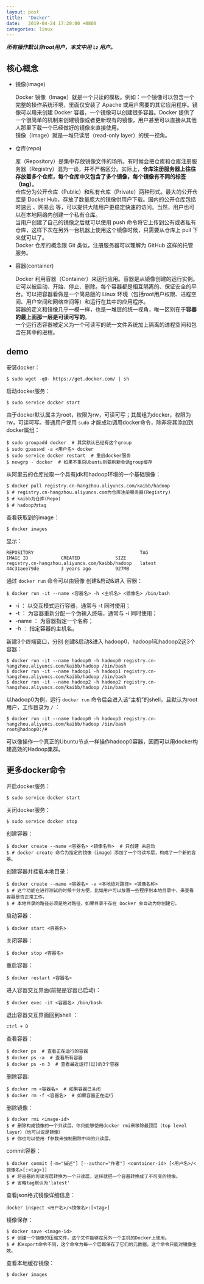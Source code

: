 ```yaml
---
layout: post
title:  "Docker"
date:   2019-04-24 17:20:00 +0800
categories: linux
---
```

***所有操作默认非root用户，本文中用 `lz` 用户。***

## 核心概念

- 镜像(image)  

  Docker 镜像（Image）就是一个只读的模板。例如：一个镜像可以包含一个完整的操作系统环境，里面仅安装了 Apache 或用户需要的其它应用程序。镜像可以用来创建 Docker 容器，一个镜像可以创建很多容器。Docker 提供了一个很简单的机制来创建镜像或者更新现有的镜像，用户甚至可以直接从其他人那里下载一个已经做好的镜像来直接使用。  
  镜像（Image）就是一堆只读层（read-only layer）的统一视角。

- 仓库(repo)  
  
  库（Repository）是集中存放镜像文件的场所。有时候会把仓库和仓库注册服务器（Registry）混为一谈，并不严格区分。实际上，**仓库注册服务器上往往存放着多个仓库，每个仓库中又包含了多个镜像，每个镜像有不同的标签（tag）**。  
  仓库分为公开仓库（Public）和私有仓库（Private）两种形式。最大的公开仓库是 Docker Hub，存放了数量庞大的镜像供用户下载。国内的公开仓库包括 时速云 、网易云 等，可以提供大陆用户更稳定快速的访问。当然，用户也可以在本地网络内创建一个私有仓库。  
  当用户创建了自己的镜像之后就可以使用 push 命令将它上传到公有或者私有仓库，这样下次在另外一台机器上使用这个镜像时候，只需要从仓库上 pull 下来就可以了。  
  Docker 仓库的概念跟 Git 类似，注册服务器可以理解为 GitHub 这样的托管服务。

- 容器(container)  
  
  Docker 利用容器（Container）来运行应用。容器是从镜像创建的运行实例。它可以被启动、开始、停止、删除。每个容器都是相互隔离的、保证安全的平台。可以把容器看做是一个简易版的 Linux 环境（包括root用户权限、进程空间、用户空间和网络空间等）和运行在其中的应用程序。  
  容器的定义和镜像几乎一模一样，也是一堆层的统一视角，唯一区别在于**容器的最上面那一层是可读可写的**。  
  一个运行态容器被定义为一个可读写的统一文件系统加上隔离的进程空间和包含在其中的进程。

## demo

安装docker：

```shell
$ sudo wget -qO- https://get.docker.com/ | sh
```

启动docker服务：

```shell
$ sudo service docker start
```

由于docker默认属主为root，权限为rw，可读可写；其属组为docker，权限为rw，可读可写。普通用户要用 `sudo` 才能成功调用docker命令，除非将其添加到docker属组：

```shell
$ sudo groupadd docker  # 其实默认已经有这个group
$ sudo gpasswd -a <用户名> docker
$ sudo service docker restart  # 重启docker服务
$ newgrp - docker  # 如果不重启Ubuntu则要刷新会话group缓存
```

从阿里云的仓库拉取一个具有jdk和hadoop环境的一个基础镜像：

```shell
$ docker pull registry.cn-hangzhou.aliyuncs.com/kaibb/hadoop
$ # registry.cn-hangzhou.aliyuncs.com为仓库注册服务器(Registry)
$ # kaibb为仓库(Repo)
$ # hadoop为tag
```

查看获取到的image：

```shell
$ docker images
```

显示：
```shell
REPOSITORY                                       TAG                 IMAGE ID            CREATED             SIZE
registry.cn-hangzhou.aliyuncs.com/kaibb/hadoop   latest              44c31aee79de        3 years ago         927MB
```
 
通过 `docker run` 命令可以由镜像 创建&启动&进入 容器：

```shell
$ docker run -it --name <容器名> -h <主机名> <镜像名> /bin/bash
```

- -i ： 以交互模式运行容器，通常与 -t 同时使用；
- -t ： 为容器重新分配一个伪输入终端，通常与 -i 同时使用；
- -name ： 为容器指定一个名称；
- -h ： 指定容器的主机名。

新建3个终端窗口，分别 创建&启动&进入 hadoop0，hadoop1和hadoop2这3个容器：

```shell
$ docker run -it --name hadoop0 -h hadoop0 registry.cn-hangzhou.aliyuncs.com/kaibb/hadoop /bin/bash
$ docker run -it --name hadoop1 -h hadoop1 registry.cn-hangzhou.aliyuncs.com/kaibb/hadoop /bin/bash
$ docker run -it --name hadoop2 -h hadoop2 registry.cn-hangzhou.aliyuncs.com/kaibb/hadoop /bin/bash
```
以hadoop0为例，运行 `docker run` 命令后会进入该“主机”的shell，且默认为root用户，工作目录为 `/` ：

```shell
$ docker run -it --name hadoop0 -h hadoop3 registry.cn-hangzhou.aliyuncs.com/kaibb/hadoop /bin/bash
root@hadoop0:/#
```

可以像操作一个真正的Ubuntu节点一样操作hadoop0容器，因而可以用docker构建高效的Hadoop集群。

## 更多docker命令

开启docker服务：

```shell
$ sudo service docker start
```

关闭docker服务：

```shell
$ sudo service docker stop
```

创建容器：

```shell
$ docker create --name <容器名> <镜像名称>  # 只创建 未启动
$ # docker create 命令为指定的镜像（image）添加了一个可读写层，构成了一个新的容器。
```

创建容器并挂载本地目录：
```shell
$ docker create --name <容器名> -v <本地绝对路径> <镜像名称>
$ # 这个功能在进行测试的时候十分方便，比如用户可以放置一些程序到本地目录中，来查看容器是否正常工作。
$ # 本地目录的路径必须是绝对路径，如果目录不存在 Docker 会自动为你创建它。
```


启动容器：

```shell
$ docker start <容器名>
```

关闭容器：

```shell
$ docker stop <容器名>
```

重启容器：

```shell
$ docker restart <容器名>
```

进入容器交互界面(前提是容器已启动)：

```shell
$ docker exec -it <容器名> /bin/bash
```

退出容器交互界面回到shell ： 

```shell
ctrl + D
```

查看容器：

```shell
$ docker ps  # 查看正在运行的容器
$ docker ps -a  # 查看所有容器
$ docker ps -n 3  # 查看最近运行(过)的3个容器
```

删除容器:

```shell
$ docker rm <容器名>  # 如果容器已关闭
$ docker rm -f <容器名>  # 如果容器正在运行
```

删除镜像：

```shell
$ docker rmi <image-id>
$ # 删除构成镜像的一个只读层。你只能够使用docker rmi来移除最顶层（top level layer）（也可以说是镜像）
$ # 你也可以使用-f参数来强制删除中间的只读层。
```

commit容器：

```shell
$ docker commit [-m="描述"] [--author="作者"] <container-id> [<用户名>/<镜像名>[:<tag>]]
$ # 将容器的可读写层转换为一个只读层，这样就把一个容器转换成了不可变的镜像。
$ # 省略tag默认为'latest'
```

查看json格式镜像详细信息：

```shell
docker inspect <用户名>/<镜像名>:[<tag>]
```

镜像保存：

```shell
$ docker save <image-id>
$ # 创建一个镜像的压缩文件，这个文件能够在另外一个主机的Docker上使用。
$ # 和export命令不同，这个命令为每一个层都保存了它们的元数据。这个命令只能对镜像生效。
```

查看本地缓存镜像：

```shell
$ docker images
```









